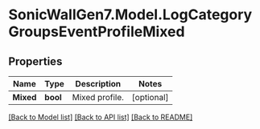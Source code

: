 # SonicWallGen7.Model.LogCategoryGroupsEventProfileMixed

## Properties

Name | Type | Description | Notes
------------ | ------------- | ------------- | -------------
**Mixed** | **bool** | Mixed profile. | [optional] 

[[Back to Model list]](../README.md#documentation-for-models) [[Back to API list]](../README.md#documentation-for-api-endpoints) [[Back to README]](../README.md)

